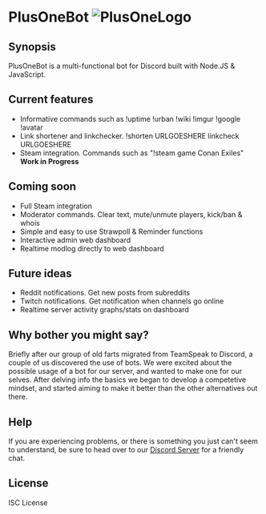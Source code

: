 # PlusOneBot ![PlusOneLogo][logo]
[logo]: http://i.imgur.com/78OPDVY.png "PlusOne"


## Synopsis

PlusOneBot is a multi-functional bot for Discord built with  Node.JS & JavaScript.

## Current features

+ Informative commands such as !uptime !urban !wiki !imgur !google !avatar
+ Link shortener and linkchecker. !shorten URLGOESHERE linkcheck URLGOESHERE
+ Steam integration. Commands such as "!steam game Conan Exiles" **Work in Progress**

## Coming soon

+ Full Steam integration
+ Moderator commands. Clear text, mute/unmute players, kick/ban & whois
+ Simple and easy to use Strawpoll & Reminder functions
+ Interactive admin web dashboard
+ Realtime modlog directly to web dashboard

## Future ideas
+ Reddit notifications. Get new posts from subreddits
+ Twitch notifications. Get notification when channels go online
+ Realtime server activity graphs/stats on dashboard

## Why bother you might say?
Briefly after our group of old farts migrated from TeamSpeak to Discord, a couple of us discovered the use of bots. We were excited about the possible usage of a bot for our server, and wanted to make one for our selves. After delving info the basics we began to develop a competetive mindset, and started aiming to make it better than the other alternatives out there.



## Help

If you are experiencing problems, or there is something you just can't seem to understand, be sure to head over to our [Discord Server](https://discord.gg/KG3RFR2) for a friendly chat.


## License

ISC License
